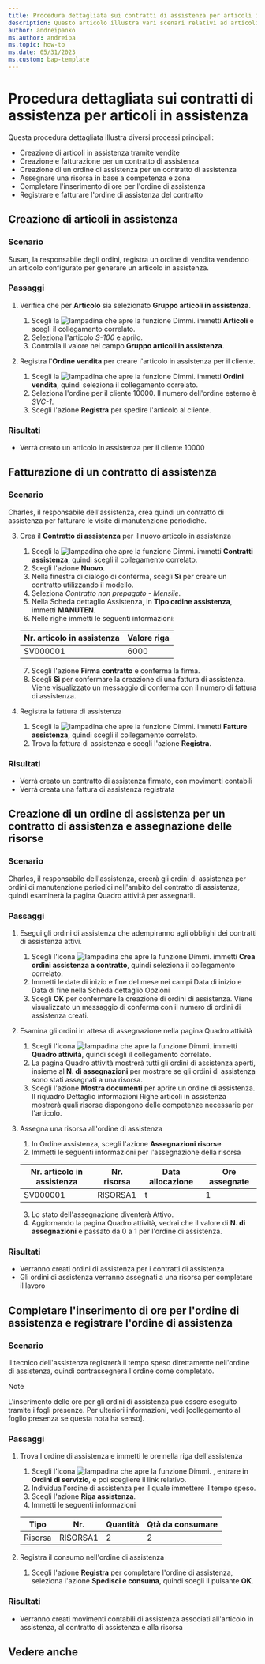 ```yaml
---
title: Procedura dettagliata sui contratti di assistenza per articoli in assistenza
description: Questo articolo illustra vari scenari relativi ad articoli in assistenza e contratti di assistenza.
author: andreipanko
ms.author: andreipa
ms.topic: how-to
ms.date: 05/31/2023
ms.custom: bap-template
---
```


# Procedura dettagliata sui contratti di assistenza per articoli in assistenza

Questa procedura dettagliata illustra diversi processi principali:

- Creazione di articoli in assistenza tramite vendite
- Creazione e fatturazione per un contratto di assistenza
- Creazione di un ordine di assistenza per un contratto di assistenza
- Assegnare una risorsa in base a competenza e zona
- Completare l'inserimento di ore per l'ordine di assistenza
- Registrare e fatturare l'ordine di assistenza del contratto

## Creazione di articoli in assistenza

### Scenario  

Susan, la responsabile degli ordini, registra un ordine di vendita vendendo un articolo configurato per generare un articolo in assistenza.  

### Passaggi

1. Verifica che per **Articolo** sia selezionato **Gruppo articoli in assistenza**.
   
    1. Scegli la ![lampadina che apre la funzione Dimmi.](../../media/ui-search/search_small.png "Informazioni sull'operazione che si desidera eseguire") immetti **Articoli** e scegli il collegamento correlato.  
    2. Seleziona l'articolo *S-100* e aprilo.
    3. Controlla il valore nel campo **Gruppo articoli in assistenza**.
       
2. Registra l'**Ordine vendita** per creare l'articolo in assistenza per il cliente.  

    1. Scegli la ![lampadina che apre la funzione Dimmi.](../../media/ui-search/search_small.png "Informazioni sull'operazione che si desidera eseguire") immetti **Ordini vendita**, quindi seleziona il collegamento correlato.  
    2. Seleziona l'ordine per il cliente 10000. Il numero dell'ordine esterno è *SVC-1*.
    3. Scegli l'azione **Registra** per spedire l'articolo al cliente.

### Risultati

- Verrà creato un articolo in assistenza per il cliente 10000

##  Fatturazione di un contratto di assistenza

### Scenario

Charles, il responsabile dell'assistenza, crea quindi un contratto di assistenza per fatturare le visite di manutenzione periodiche.

3. Crea il **Contratto di assistenza** per il nuovo articolo in assistenza
    1. Scegli la ![lampadina che apre la funzione Dimmi.](../../media/ui-search/search_small.png "Informazioni sull'operazione che si desidera eseguire") immetti **Contratti assistenza**, quindi scegli il collegamento correlato.
    2. Scegli l'azione **Nuovo**.  
    3. Nella finestra di dialogo di conferma, scegli **Sì** per creare un contratto utilizzando il modello. 
    4. Seleziona *Contratto non prepagato - Mensile*.
    5. Nella Scheda dettaglio Assistenza, in **Tipo ordine assistenza**, immetti **MANUTEN**.
    6. Nelle righe immetti le seguenti informazioni:

    |Nr. articolo in assistenza|Valore riga|  
    |----------------|----------|  
    |SV000001|6000|

    7. Scegli l'azione **Firma contratto** e conferma la firma.
    8. Scegli **Sì** per confermare la creazione di una fattura di assistenza. Viene visualizzato un messaggio di conferma con il numero di fattura di assistenza.

3. Registra la fattura di assistenza
   1. Scegli la ![lampadina che apre la funzione Dimmi.](../../media/ui-search/search_small.png "Informazioni sull'operazione che si desidera eseguire") immetti **Fatture assistenza**, quindi scegli il collegamento correlato.
   2. Trova la fattura di assistenza e scegli l'azione **Registra**.

### Risultati

- Verrà creato un contratto di assistenza firmato, con movimenti contabili
- Verrà creata una fattura di assistenza registrata

## Creazione di un ordine di assistenza per un contratto di assistenza e assegnazione delle risorse

### Scenario  

Charles, il responsabile dell'assistenza, creerà gli ordini di assistenza per ordini di manutenzione periodici nell'ambito del contratto di assistenza, quindi esaminerà la pagina Quadro attività per assegnarli.

### Passaggi

1. Esegui gli ordini di assistenza che adempiranno agli obblighi dei contratti di assistenza attivi.
   1. Scegli l'icona ![lampadina che apre la funzione Dimmi.](../../media/ui-search/search_small.png "Informazioni sull'operazione che si desidera eseguire") immetti **Crea ordini assistenza a contratto**, quindi seleziona il collegamento correlato.
   2. Immetti le date di inizio e fine del mese nei campi Data di inizio e Data di fine nella Scheda dettaglio Opzioni
   3. Scegli **OK** per confermare la creazione di ordini di assistenza. Viene visualizzato un messaggio di conferma con il numero di ordini di assistenza creati.

2. Esamina gli ordini in attesa di assegnazione nella pagina Quadro attività
   1. Scegli l'icona ![lampadina che apre la funzione Dimmi.](../../media/ui-search/search_small.png "Informazioni sull'operazione che si desidera eseguire") immetti **Quadro attività**, quindi scegli il collegamento correlato.
   2. La pagina Quadro attività mostrerà tutti gli ordini di assistenza aperti, insieme al  **N. di assegnazioni** per mostrare se gli ordini di assistenza sono stati assegnati a una risorsa.
   3. Scegli l'azione **Mostra documenti** per aprire un ordine di assistenza.  Il riquadro Dettaglio informazioni Righe articoli in assistenza mostrerà quali risorse dispongono delle competenze necessarie per l'articolo.

3. Assegna una risorsa all'ordine di assistenza
   1. In Ordine assistenza, scegli l'azione **Assegnazioni risorse**
   2. Immetti le seguenti informazioni per l'assegnazione della risorsa

    |Nr. articolo in assistenza|Nr. risorsa|Data allocazione|Ore assegnate|
    |----------------|------------|---------------|---------------|  
    |SV000001|RISORSA1|t|1|

    3. Lo stato dell'assegnazione diventerà Attivo.
    4. Aggiornando la pagina Quadro attività, vedrai che il valore di **N. di assegnazioni** è passato da 0 a 1 per l'ordine di assistenza.

### Risultati

- Verranno creati ordini di assistenza per i contratti di assistenza
- Gli ordini di assistenza verranno assegnati a una risorsa per completare il lavoro

## Completare l'inserimento di ore per l'ordine di assistenza e registrare l'ordine di assistenza

### Scenario  

Il tecnico dell'assistenza registrerà il tempo speso direttamente nell'ordine di assistenza, quindi contrassegnerà l'ordine come completato.

> [!NOTE]
> L'inserimento delle ore per gli ordini di assistenza può essere eseguito tramite i fogli presenze. Per ulteriori informazioni, vedi [collegamento al foglio presenza se questa nota ha senso].

### Passaggi

1. Trova l'ordine di assistenza e immetti le ore nella riga dell'assistenza
   1. Scegli l'icona ![lampadina che apre la funzione Dimmi.](../../media/ui-search/search_small.png "Informazioni sull'operazione che si desidera eseguire") , entrare in **Ordini di servizio**, e poi scegliere il link relativo.
   2. Individua l'ordine di assistenza per il quale immettere il tempo speso.
   3. Scegli l'azione **Riga assistenza**.
   4. Immetti le seguenti informazioni

    |Tipo|Nr.|Quantità|Qtà da consumare|
    |----|---|--------|--------|   
    |Risorsa|RISORSA1|2|2|

2. Registra il consumo nell'ordine di assistenza
   1. Scegli l'azione **Registra** per completare l'ordine di assistenza, seleziona l'azione **Spedisci e consuma**, quindi scegli il pulsante **OK**.

### Risultati

- Verranno creati movimenti contabili di assistenza associati all'articolo in assistenza, al contratto di assistenza e alla risorsa

## Vedere anche
